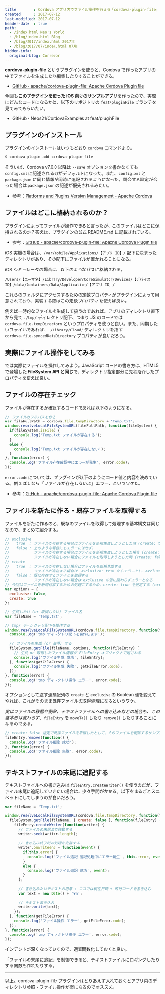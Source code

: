 ```yaml
---
title        : Cordova アプリ内でファイル操作を行える「cordova-plugin-file」
created      : 2017-07-12
last-modified: 2017-07-12
header-date  : true
path:
  - /index.html Neo's World
  - /blog/index.html Blog
  - /blog/2017/index.html 2017年
  - /blog/2017/07/index.html 07月
hidden-info:
  original-blog: Corredor
---
```


**cordova-plugin-file** というプラグインを使うと、Cordova で作ったアプリの中でファイルを生成したり編集したりすることができる。

- [GitHub - apache/cordova-plugin-file: Apache Cordova Plugin file](https://github.com/apache/cordova-plugin-file)

今回も**このプラグインを使った iOS 向けのサンプルアプリ**を作ったので、実際にどんなコードになるかは、以下のリポジトリの `feat/pluginFile` ブランチを見てみてもらいたい。

- [GitHub - Neos21/CordovaExamples at feat/pluginFile](https://github.com/Neos21/example-cordova/tree/feat/pluginFile)

## プラグインのインストール

プラグインのインストールはいつもどおり `cordova` コマンドより。

```bash
$ cordova plugin add cordova-plugin-file
```

そういば、Cordova v7.0.0 以降は `--save` オプションを書かなくても `config.xml` に記述されるのがデフォルトになった。また、`config.xml` と `package.json` に同じ情報が同時に追記されるようになった。競合する設定が合った場合は `package.json` の記述が優先されるみたい。

- 参考：[Platforms and Plugins Version Management - Apache Cordova](http://cordova.apache.org/docs/en/7.x/platform_plugin_versioning_ref/index.html)

## ファイルはどこに格納されるのか？

プラグインによってファイルが操作できると言ったが、このファイルはどこに保持されるのか？答えは、プラグインの公式 README.md に記載されている。

- 参考：[GitHub - apache/cordova-plugin-file: Apache Cordova Plugin file](https://github.com/apache/cordova-plugin-file#file-system-layouts)

iOS 実機の場合は、`/var/mobile/Applications/【アプリ ID】/` 配下に決まったディレクトリがあり、その配下にファイルが置かれることになる。

iOS シミュレータの場合は、以下のようなパスに格納される。

```
/Users/【ユーザ名】/Library/Developer/CoreSimulator/Devices/【デバイス ID】/data/Containers/Data/Application/【アプリ ID】/
```

これらのフォルダにアクセスするための定数プロパティがプラグインによって用意されており、実装する際はこの定数プロパティを使えば良い。

例えば一時的なファイルを生成して扱うのであれば、アプリのディレクトリ直下から見て `./tmp/` ディレクトリ配下、つまり JS のコードでは `cordova.file.tempDirectory` というプロパティを使うと良い。また、同期したいファイルであれば、`./Library/Cloud/` ディレクトリを指す `cordova.file.syncedDataDirectory` プロパティが良いだろう。

## 実際にファイル操作をしてみる

では実際にファイルを操作してみよう。JavaScript コードの書き方は、HTML5 で登場した **FileSystem API と同じ**で、ディレクトリ指定部分に先程紹介したプロパティを使えば良い。

## ファイルの存在チェック

ファイルが存在するか確認するコードであれば以下のようになる。

```javascript
// ファイルのフルパスを作る
var fileFullPath = cordova.file.tempDirectory + 'Temp.txt';
window.resolveLocalFileSystemURL(fileFullPath, function(fileSystem) {
  if(fileSystem.isFile) {
    console.log('Temp.txt ファイルが存在する');
  }
  else {
    console.log('Temp.txt ファイルが存在しない');
  }
}, function(error) {
  console.log('ファイル存在確認中にエラーが発生', error.code);
});
```

`error.code` については、プラグインが以下のようにコード値と内容を決めている。例えば `1` なら「ファイルが存在しないよ」エラー、というワケだ。

- 参考：[GitHub - apache/cordova-plugin-file: Apache Cordova Plugin file](https://github.com/apache/cordova-plugin-file#list-of-error-codes-and-meanings)

## ファイルを新たに作る・既存ファイルを取得する

ファイルを新たに作るのと、既存のファイルを取得して処理する基本構文は同じなので、まとめて紹介する。

```javascript
// exclusive
//   true  : ファイルが存在する場合にファイルを新規生成しようとした時 (create: true) に、エラー扱いにしてエラー処理の関数を呼び出す
//   false : 上のような場合にもエラーにはせず、
//           ファイルが存在する場合にファイルを新規生成しようとした場合 (create: true) は既存ファイルの取得処理として扱う
//           ファイルが存在しない場合にファイルを取得しようとした時 (create: false) は、exclusive の値に関わらずエラーとなる
// create
//   true  : ファイルが存在しない場合にファイルを新規生成する
//           ファイルが存在する場合は、exclusive: true ならエラーとし、exclusive: false ならファイル取得処理 (create :false と同じ) として扱う
//   false : 既に存在するファイルを取得する
//           ファイルが存在しない場合は exclusive の値に関わらずエラーとなる
// 今回はファイルを新規作成するための処理にするため、create: true を設定する (exclusive: false なのでファイルが存在した場合もエラーにはしない)
var options = {
  exclusive: false,
  create: true
};

// 生成したい (or 取得したい) ファイル名
var fileName = 'Temp.txt';

// tmp/ ディレクトリ配下を操作する
window.resolveLocalFileSystemURL(cordova.file.tempDirectory, function(fileSystem) {
  console.log('tmp ディレクトリ配下を操作します');
  
  // ファイルを生成 (or 取得) する
  fileSystem.getFile(fileName, options, function(fileEntry) {
    // 生成 or 取得したファイル情報が FileEntry オブジェクトで返される
    console.log('ファイル生成 成功', fileEntry);
  }, function(getFileError) {
    console.log('ファイル生成 失敗', getFileError.code);
  });
}, function(error) {
  console.log('tmp ディレクトリ操作 エラー', error.code);
});
```

オプションとして渡す連想配列の `create` と `exclusive` の Boolean 値を変えてやれば、これがそのまま既存ファイルの取得処理になるというワケ。

_実はファイルの移動や削除、テキストファイルへの書き込みなどの場合も、この基本形は変わらず_、`fileEntry` を `moveTo()` したり `remove()` したりすることになるのである。

```javascript
// create: false 指定で既存ファイルを取得したとして、そのファイルを削除するサンプル
fileEntry.remove(function() {
  console.log('ファイル削除 成功');
}, function(error) {
  console.log('ファイル削除 失敗', error.code);
});
```

## テキストファイルの末尾に追記する

テキストファイルへの書き込みは `fileEntry.createWriter()` を使うのだが、ファイル末尾に追記していきたい場合は、少々手間がかかる。以下をまるごとスニペットにしてしまうのが良いだろう。

```javascript
var fileName = 'Temp.txt';

window.resolveLocalFileSystemURL(cordova.file.tempDirectory, function(fileSystem) {
  fileSystem.getFile(fileName, { create: false }, function(fileEntry) {
    fileEntry.createWriter(function(writer) {
      // ファイルの末尾まで移動する
      writer.seek(writer.length);
      
      // 書き込み終了時の処理を定義する
      writer.onwriteend = function(event) {
        if(this.error) {
          console.log('ファイル追記 追記処理中にエラー発生', this.error, event);
        }
        else {
          console.log('ファイル追記 成功', event);
        }
      };
      
      // 書き込みたいテキストの用意 : ココでは現在日時 + 改行コードを書き込む
      var text = new Date() + '¥n';
      
      // テキスト書き込み
      writer.write(text);
    });
  }, function(getFileError) {
    console.log('ファイル操作 エラー', getFileError.code);
  });
}, function(error) {
  console.log('tmp ディレクトリ操作 エラー', error.code);
});
```

インデントが深くなっていくので、適宜関数化しておくと良い。

「ファイルの末尾に追記」を制御できると、テキストファイルにロギングしたりする関数も作れたりする。

---

以上。cordova-plugin-file プラグインはとりあえず入れておくとアプリ内のディレクトリ参照・ファイル操作が楽になるのでオススメ。
